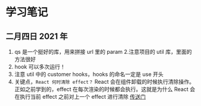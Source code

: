 # 学习笔记

## 二月四日 2021 年

1. qs 是一个挺好的库，用来拼接 url 里的 param 2.注意项目的 util 库，里面的方法很好
2. hook 可以多次运行！
3. 注意 util 中的 customer hooks，hooks 的命名一定是 use 开头
4. 关键点，`React 何时清除 effect？` React 会在组件卸载的时候执行清除操作。正如之前学到的，effect 在每次渲染的时候都会执行。这就是为什么 React 会在执行当前 effect 之前对上一个 effect 进行清除 [传送门](https://zh-hans.reactjs.org/docs/hooks-effect.html#%E4%BD%BF%E7%94%A8-hook-%E7%9A%84%E7%A4%BA%E4%BE%8B)
